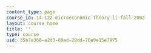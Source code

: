```yaml
---
content_type: page
course_id: 14-122-microeconomic-theory-ii-fall-2002
layout: course_home
title: ''
type: course
uid: 35b7a368-a2d3-89ad-29dd-78a9e15e7975
---
```

